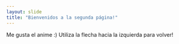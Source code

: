 ```yaml
---
layout: slide
title: "Bienvenidos a la segunda página!"
---
```

Me gusta el anime :)
Utiliza la flecha hacia la izquierda para volver!
